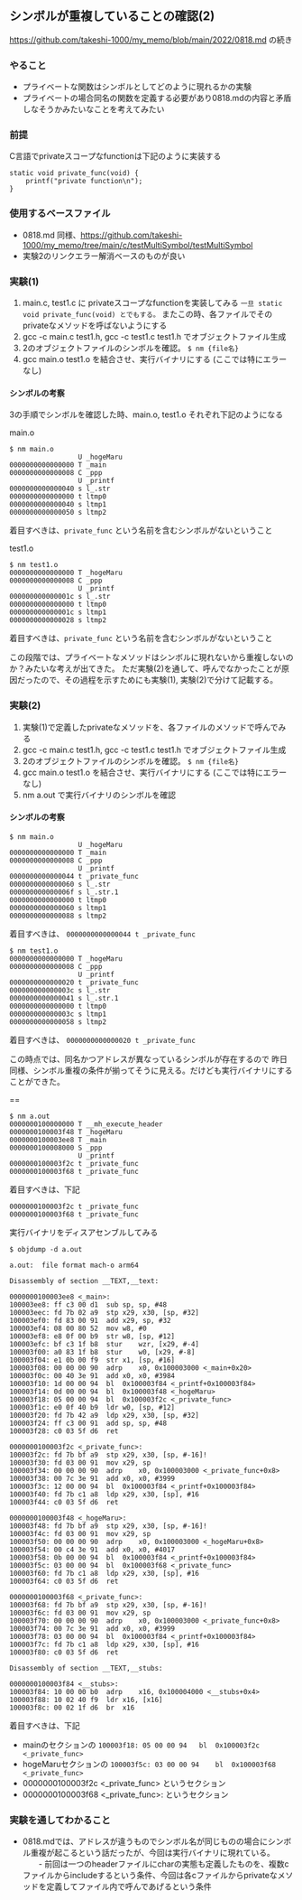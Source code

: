## シンボルが重複していることの確認(2)

https://github.com/takeshi-1000/my_memo/blob/main/2022/0818.md の続き

### やること

- プライベートな関数はシンボルとしてどのように現れるかの実験
- プライベートの場合同名の関数を定義する必要があり0818.mdの内容と矛盾しなそうかみたいなことを考えてみたい

### 前提

C言語でprivateスコープなfunctionは下記のように実装する

```
static void private_func(void) {
    printf("private function\n");
}
```

### 使用するベースファイル

- 0818.md 同様、https://github.com/takeshi-1000/my_memo/tree/main/c/testMultiSymbol/testMultiSymbol
- 実験2のリンクエラー解消ベースのものが良い

### 実験(1)

1. main.c, test1.c に privateスコープなfunctionを実装してみる `一旦 static void private_func(void) とでもする。` またこの時、各ファイルでそのprivateなメソッドを呼ばないようにする
2. gcc -c main.c test1.h, gcc -c test1.c test1.h でオブジェクトファイル生成
3. 2のオブジェクトファイルのシンボルを確認。 `$ nm {file名}`
4. gcc main.o test1.o を結合させ、実行バイナリにする (ここでは特にエラーなし)

#### シンボルの考察

3の手順でシンボルを確認した時、main.o, test1.o それぞれ下記のようになる

main.o

```
$ nm main.o             
                 U _hogeMaru
0000000000000000 T _main
0000000000000008 C _ppp
                 U _printf
0000000000000040 s l_.str
0000000000000000 t ltmp0
0000000000000040 s ltmp1
0000000000000050 s ltmp2
```

着目すべきは、`private_func` という名前を含むシンボルがないということ

test1.o

```
$ nm test1.o            
0000000000000000 T _hogeMaru
0000000000000008 C _ppp
                 U _printf
000000000000001c s l_.str
0000000000000000 t ltmp0
000000000000001c s ltmp1
0000000000000028 s ltmp2
```

着目すべきは、`private_func` という名前を含むシンボルがないということ

この段階では、プライベートなメソッドはシンボルに現れないから重複しないのか？みたいな考えが出てきた。
ただ実験(2)を通して、呼んでなかったことが原因だったので、その過程を示すためにも実験(1), 実験(2)で分けて記載する。

### 実験(2)

1. 実験(1)で定義したprivateなメソッドを、各ファイルのメソッドで呼んでみる
2. gcc -c main.c test1.h, gcc -c test1.c test1.h でオブジェクトファイル生成
3. 2のオブジェクトファイルのシンボルを確認。 `$ nm {file名}`
4. gcc main.o test1.o を結合させ、実行バイナリにする (ここでは特にエラーなし)
5. nm a.out で実行バイナリのシンボルを確認

#### シンボルの考察

```
$ nm main.o
                 U _hogeMaru
0000000000000000 T _main
0000000000000008 C _ppp
                 U _printf
0000000000000044 t _private_func
0000000000000060 s l_.str
000000000000006f s l_.str.1
0000000000000000 t ltmp0
0000000000000060 s ltmp1
0000000000000088 s ltmp2
```

着目すべきは、 `0000000000000044 t _private_func`

```
$ nm test1.o
0000000000000000 T _hogeMaru
0000000000000008 C _ppp
                 U _printf
0000000000000020 t _private_func
000000000000003c s l_.str
0000000000000041 s l_.str.1
0000000000000000 t ltmp0
000000000000003c s ltmp1
0000000000000058 s ltmp2
```

着目すべきは、 `0000000000000020 t _private_func`

この時点では、同名かつアドレスが異なっているシンボルが存在するので
昨日同様、シンボル重複の条件が揃ってそうに見える。だけども実行バイナリにすることができた。

==

```
$ nm a.out 
0000000100000000 T __mh_execute_header
0000000100003f48 T _hogeMaru
0000000100003ee8 T _main
0000000100008000 S _ppp
                 U _printf
0000000100003f2c t _private_func
0000000100003f68 t _private_func
```

着目すべきは、下記

```
0000000100003f2c t _private_func
0000000100003f68 t _private_func
```

実行バイナリをディスアセンブルしてみる

```
$ objdump -d a.out      

a.out:	file format mach-o arm64

Disassembly of section __TEXT,__text:

0000000100003ee8 <_main>:
100003ee8: ff c3 00 d1 	sub	sp, sp, #48
100003eec: fd 7b 02 a9 	stp	x29, x30, [sp, #32]
100003ef0: fd 83 00 91 	add	x29, sp, #32
100003ef4: 08 00 80 52 	mov	w8, #0
100003ef8: e8 0f 00 b9 	str	w8, [sp, #12]
100003efc: bf c3 1f b8 	stur	wzr, [x29, #-4]
100003f00: a0 83 1f b8 	stur	w0, [x29, #-8]
100003f04: e1 0b 00 f9 	str	x1, [sp, #16]
100003f08: 00 00 00 90 	adrp	x0, 0x100003000 <_main+0x20>
100003f0c: 00 40 3e 91 	add	x0, x0, #3984
100003f10: 1d 00 00 94 	bl	0x100003f84 <_printf+0x100003f84>
100003f14: 0d 00 00 94 	bl	0x100003f48 <_hogeMaru>
100003f18: 05 00 00 94 	bl	0x100003f2c <_private_func>
100003f1c: e0 0f 40 b9 	ldr	w0, [sp, #12]
100003f20: fd 7b 42 a9 	ldp	x29, x30, [sp, #32]
100003f24: ff c3 00 91 	add	sp, sp, #48
100003f28: c0 03 5f d6 	ret

0000000100003f2c <_private_func>:
100003f2c: fd 7b bf a9 	stp	x29, x30, [sp, #-16]!
100003f30: fd 03 00 91 	mov	x29, sp
100003f34: 00 00 00 90 	adrp	x0, 0x100003000 <_private_func+0x8>
100003f38: 00 7c 3e 91 	add	x0, x0, #3999
100003f3c: 12 00 00 94 	bl	0x100003f84 <_printf+0x100003f84>
100003f40: fd 7b c1 a8 	ldp	x29, x30, [sp], #16
100003f44: c0 03 5f d6 	ret

0000000100003f48 <_hogeMaru>:
100003f48: fd 7b bf a9 	stp	x29, x30, [sp, #-16]!
100003f4c: fd 03 00 91 	mov	x29, sp
100003f50: 00 00 00 90 	adrp	x0, 0x100003000 <_hogeMaru+0x8>
100003f54: 00 c4 3e 91 	add	x0, x0, #4017
100003f58: 0b 00 00 94 	bl	0x100003f84 <_printf+0x100003f84>
100003f5c: 03 00 00 94 	bl	0x100003f68 <_private_func>
100003f60: fd 7b c1 a8 	ldp	x29, x30, [sp], #16
100003f64: c0 03 5f d6 	ret

0000000100003f68 <_private_func>:
100003f68: fd 7b bf a9 	stp	x29, x30, [sp, #-16]!
100003f6c: fd 03 00 91 	mov	x29, sp
100003f70: 00 00 00 90 	adrp	x0, 0x100003000 <_private_func+0x8>
100003f74: 00 7c 3e 91 	add	x0, x0, #3999
100003f78: 03 00 00 94 	bl	0x100003f84 <_printf+0x100003f84>
100003f7c: fd 7b c1 a8 	ldp	x29, x30, [sp], #16
100003f80: c0 03 5f d6 	ret

Disassembly of section __TEXT,__stubs:

0000000100003f84 <__stubs>:
100003f84: 10 00 00 b0 	adrp	x16, 0x100004000 <__stubs+0x4>
100003f88: 10 02 40 f9 	ldr	x16, [x16]
100003f8c: 00 02 1f d6 	br	x16
```

着目すべきは、下記

- mainのセクションの `100003f18: 05 00 00 94 	bl	0x100003f2c <_private_func>`
- hogeMaruセクションの `100003f5c: 03 00 00 94 	bl	0x100003f68 <_private_func>`
- 0000000100003f2c <_private_func> というセクション
- 0000000100003f68 <_private_func>: というセクション


### 実験を通してわかること

- 0818.mdでは、アドレスが違うものでシンボル名が同じものの場合にシンボル重複が起こるという話だったが、今回は実行バイナリに現れている。
　　- 前回は一つのheaderファイルにcharの実態も定義したものを、複数cファイルからincludeするという条件、今回は各cファイルからprivateなメソッドを定義してファイル内で呼んであげるという条件

